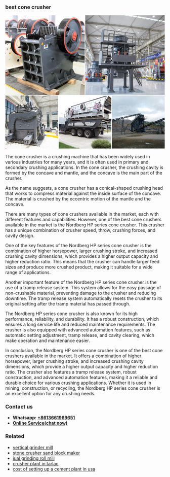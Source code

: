 <h3>best cone crusher</h3><img src='1708332506.jpg' alt=''><p>The cone crusher is a crushing machine that has been widely used in various industries for many years, and it is often used in primary and secondary crushing applications. In the cone crusher, the crushing cavity is formed by the concave and mantle, and the concave is the main part of the crusher.</p><p>As the name suggests, a cone crusher has a conical-shaped crushing head that works to compress material against the inside surface of the concave. The material is crushed by the eccentric motion of the mantle and the concave.</p><p>There are many types of cone crushers available in the market, each with different features and capabilities. However, one of the best cone crushers available in the market is the Nordberg HP series cone crusher. This crusher has a unique combination of crusher speed, throw, crushing forces, and cavity design.</p><p>One of the key features of the Nordberg HP series cone crusher is the combination of higher horsepower, larger crushing stroke, and increased crushing cavity dimensions, which provides a higher output capacity and higher reduction ratio. This means that the crusher can handle larger feed sizes and produce more crushed product, making it suitable for a wide range of applications.</p><p>Another important feature of the Nordberg HP series cone crusher is the use of a tramp release system. This system allows for the easy passage of non-crushable material, preventing damage to the crusher and reducing downtime. The tramp release system automatically resets the crusher to its original setting after the tramp material has passed through.</p><p>The Nordberg HP series cone crusher is also known for its high performance, reliability, and durability. It has a robust construction, which ensures a long service life and reduced maintenance requirements. The crusher is also equipped with advanced automation features, such as automatic setting adjustment, tramp release, and cavity clearing, which make operation and maintenance easier.</p><p>In conclusion, the Nordberg HP series cone crusher is one of the best cone crushers available in the market. It offers a combination of higher horsepower, larger crushing stroke, and increased crushing cavity dimensions, which provide a higher output capacity and higher reduction ratio. The crusher also features a tramp release system, robust construction, and advanced automation features, making it a reliable and durable choice for various crushing applications. Whether it is used in mining, construction, or recycling, the Nordberg HP series cone crusher is an excellent option for any crushing needs.</p><h3>Contact us</h3><ul><li><strong>Whatsapp:&nbsp;<a href="https://wa.me/8613661969651">+8613661969651</a></strong></li><li><a href="https://swt.shibang-china.com/?git&amp;zhl&amp;best cone crusher"><strong>Online Service(chat now)</strong></a></li></ul><h3>Related</h3><ul><li><a href='vertical grinder mill.md'>vertical grinder mill</a></li><li><a href='stone crusher sand block maker.md'>stone crusher sand block maker</a></li><li><a href='jual grinding roll mill.md'>jual grinding roll mill</a></li><li><a href='crusher plant in tarlac.md'>crusher plant in tarlac</a></li><li><a href='cost of setting up a cement plant in usa.md'>cost of setting up a cement plant in usa</a></li></ul>